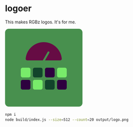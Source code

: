 # logoer
This makes RGBz logos. It's for me.

![Logo](./logo.svg)

```bash
npm i
node build/index.js --size=512 --count=20 output/logo.png
```